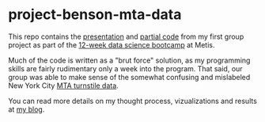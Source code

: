 # project-benson-mta-data

This repo contains the [presentation](https://github.com/colekev/project-benson-mta-data/blob/master/Benson%20project.pdf) and [partial code](https://github.com/colekev/project-benson-mta-data/blob/master/mta_july_2015.ipynb) from my first group project as part of the [12-week data science bootcamp](http://www.thisismetis.com/data-science-bootcamps) at Metis.

Much of the code is written as a "brut force" solution, as my programming skills are fairly rudimentary only a week into the program. That said, our group was able to make sense of the somewhat confusing and mislabeled New York City [MTA turnstile data](http://web.mta.info/developers/turnstile.html).

You can read more details on my thought process, vizualizations and results at [my blog](https://colekev.github.io/project-benson/).
